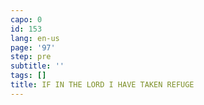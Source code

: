 ```yaml
---
capo: 0
id: 153
lang: en-us
page: '97'
step: pre
subtitle: ''
tags: []
title: IF IN THE LORD I HAVE TAKEN REFUGE
---
```

